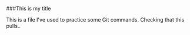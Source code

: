 ###This is my title

This is a file I've used to practice some Git commands.
Checking that this pulls..
